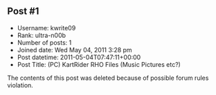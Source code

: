 ## Post #1
- Username: kwrite09
- Rank: ultra-n00b
- Number of posts: 1
- Joined date: Wed May 04, 2011 3:28 pm
- Post datetime: 2011-05-04T07:47:11+00:00
- Post Title: (PC) KartRider RHO Files (Music Pictures etc?)

The contents of this post was deleted because of possible forum rules violation.
